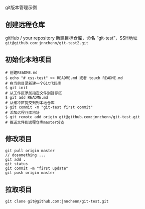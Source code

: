 git版本管理示例

## 创建远程仓库
gitHub / your repository 新建目标仓库，命名 “git-test”，SSH地址`git@github.com:jnnchenn/git-test2.git`

## 初始化本地项目
    # 创建README.md
    $ echo "# css-test" >> README.md 或者 touch README.md 
    # 在当前目录新建一个Git代码库
    $ git init 
    # 从工作区添加指定文件到暂存区
    $ git add README.md 
    # 从缓冲区提交到到本地仓库
    $ git commit -m "git-test first commit" 
    # 添加远程仓库地址
    $ git remote add origin git@github.com:jnnchenn/git-test.git 
    # 推送文件到远程仓库master分支

## 修改项目
    git pull origin master
    // dosomething ...
    git add .
    git status 
    git commit -m "first update"
    git push origin master

## 拉取项目
    git clone git@github.com:jnnchenn/git-test.git
